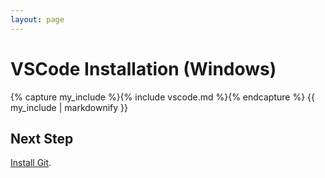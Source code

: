 ```yaml
---
layout: page
---
```


# VSCode Installation (Windows)

{% capture my_include %}{% include vscode.md %}{% endcapture %}
{{ my_include | markdownify }}

## Next Step

[Install Git](git.md).
